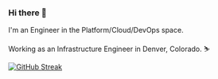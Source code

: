 ### Hi there 👋

I'm an Engineer in the Platform/Cloud/DevOps space.

Working as an Infrastructure Engineer in Denver, Colorado. ⛷️

<!-- ![Github stats](https://github-readme-stats.vercel.app/api?username=john-thomsen&count_private=true) -->

[![GitHub Streak](https://streak-stats.demolab.com?user=john-thomsen&theme=dark&hide_border=true&exclude_days=Sun%2CSat)](https://git.io/streak-stats)

<!--
**john-thomsen/john-thomsen** is a ✨ _special_ ✨ repository because its `README.md` (this file) appears on your GitHub profile.

Here are some ideas to get you started:

- 🔭 I’m currently working on ...
- 🌱 I’m currently learning ...
- 👯 I’m looking to collaborate on ...
- 🤔 I’m looking for help with ...
- 💬 Ask me about ...
- 📫 How to reach me: ...
- 😄 Pronouns: ...
- ⚡ Fun fact: ...
-->
